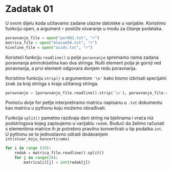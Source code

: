 # Zadatak 01
U ovom dijelu koda učitavamo zadane ulazne datoteke u varijable. Koristimo funkciju open, a argument `r` postiže otvaranje u modu za čitanje podataka.
```python
poravnanje_file = open("por001.txt", "r")
matrica_file = open("blosum50.txt", "r")
kiseline_file = open("acids.txt", "r")
```
Koristeći funkciju `readline()` u polje `poravnanje` spremamo nama zadana poravnanja aminokiselina kao dva stringa. Nulti element polja je gornji red poravnanja, a prvi element odgovara donjem redu poravnanja.

Koristimo funkciju `strip()` s argumentom `'\n'` kako bismo izbrisali specijalni znak za kraj stringa s kraja učitanog stringa. 
```python
poravnanje = [poravnanje_file.readline().strip('\n'), poravnanje_file.readline().strip('\n')]
```
Pomoću dvije for petlje interpretiramo matricu napisanu u `.txt` dokumentu kao matricu u pythonu koju možemo obrađivati. 

Funkcija `split()` pametno razdvaja dani string na bjelinama i vraća niz podstringova kojeg zapisujemo u varijablu `redak`. Budući da želimo računati s elementima matrice ih je potrebno pravilno konvertirati u tip podatka `int`. U pythonu se to jednostavno odradi dodavanjem `int(stvar_koju_konvertiramo)`
```python
for i in range (20):
    redak = matrica_file.readline().split()
    for j in range(20):
        matrica[i][j] = int(redak[j])
```
